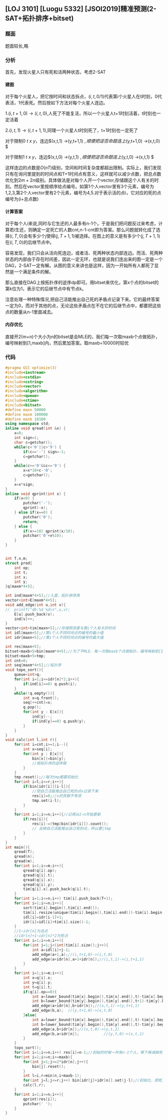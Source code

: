 ## [LOJ 3101] [Luogu 5332] [JSOI2019]精准预测(2-SAT+拓扑排序+bitset)

### 题面

题面较长,略

### 分析

首先，发现火星人只有死和活两种状态，考虑2-SAT

#### 建图

对于每个火星人，把它按时间和状态拆点，$(i,t,0/1)$代表第i个火星人在t时刻，0代表活，1代表死。然后按如下方法对每个火星人连边。

1.$(i,t+1,0) → (i,t,0)$,人死了不能复活，所以一个火星人t+1时刻活着，t时刻也一定活着

2.$(i,t,1) → (i,t+1,1)$,同理一个火星人t时刻死了，t+1时刻也一定死了

对于限制$0 \ t\  x\  y$，连边$(x,t,1) →(y,t+1,1) $,顺便把逆否命题连上$(y,t+1,0) →(x,t,0) $

对于限制$1 \ t\  x\  y$，连边$(x,t,0) →(y,t,1) $,顺便把逆否命题连上$(y,t,0) →(x,t,1) $

这样连边的点数是$O(nT)$级别，空间和时间复杂度都超出限制。实际上，我们发现只有在询问里提到的时间点和T+1时间点有意义，这样就可以减少点数，把总点数优化到$2m+2n$级别。具体做法是对每个人开一个vector,存储跟这个人有关的时刻。然后在vector里按顺序给点编号。如第1个人vector里有3个元素，编号为1,2,3,第2个人vector里有2个元素，编号为4,5.对于表示活的点i，它对应的死的点编号为(i+总点数)

#### 计算答案

对于每个人i来说,同时与它生还的人最多有n-1个。于是我们把问题反过来考虑，计算若i生还，则确定一定死亡的人数cnt,n-1-cnt即为答案。那么问题就转化成了选择$(i,T,0)$会有多少个$j$使得$(j,T+1,1)$被选择。在图上的意义是有多少个$(j,T+1,1)$在$(i,T,0)$的后继节点中。

容易发现，我们只会从活向死连边，或者活、死两种状态内部连边。而活、死两种状态的内部由于存在时间差，因此一定无环，也就是说我们连出来的图一定是一个DAG，2-SAT一定有解。从图的意义来讲也是这样，因为一开始所有人都死了显然是一个满足条件的解。

那么直接在DAG上按拓扑序的逆序dp即可。用bitset来优化，第x个点的bitset的第k位为1，表示它的后继节点中有节点k。

注意处理一种特殊情况,把自己活能推出自己死的矛盾点记录下来。它的最终答案一定为0，而对于其他的点，无论这些矛盾点在不在它的后继节点中，都要把这些点的数量从n-1里面减去。

#### 内存优化

直接开2(m+n)个大小为n的bitset是会MLE的，我们每一次取maxb个点做拓扑，编号映射到[1,maxb]内，然后累加答案。取maxb=10000时较优

### 代码

```cpp
#pragma GCC optimize(3)
#include<iostream>
#include<cstdio>
#include<cstring> 
#include<vector>
#include<algorithm>
#include<queue>
#include<ctime>
#include<bitset>
#define maxn 50000
#define maxm 100000
#define maxb 10100
using namespace std;
inline void qread(int &x) {
	x=0;
	int sign=1;
	char c=getchar();
	while(c<'0'||c>'9') {
		if(c=='-') sign=-1;
		c=getchar();
	}
	while(c>='0'&&c<='9') {
		x=x*10+c-'0';
		c=getchar();
	}
	x=x*sign;
}
inline void qprint(int x) {
	if(x<0) {
		putchar('-');
		qprint(-x);
	} else if(x==0) {
		putchar('0');
		return;
	} else {
		if(x>=10) qprint(x/10);
		putchar('0'+x%10);
	}
}


int T,n,m;
struct pred{
	int op;
	int t;
	int x;
	int y;
}q[maxm*4+5];

int ind[maxm*4+5];//入度，拓扑排序用 
vector<int>E[maxm*4+5];
void add_edge(int u,int v){
//	printf("db:%d %d\n",u,v);
	E[u].push_back(v);
	ind[v]++;
}
vector<int>tim[maxn+5];//存储预测里与第i个人有关的时间 
int idl[maxn+5];//第i个人不同时间点的编号的最小值
int idr[maxn+5];//第i个人不同时间点的编号的最大值

int res[maxn+5];
bitset<maxb+5>bin[maxm*4+5];//为了不MLE，每一次取maxb个点做拓扑，编号映射到[1,maxb]内 
bitset<maxb+5>tmp;
int cnt=0;
int seq[maxm*4+5];//拓扑序 
void topo_sort(){
	queue<int>q;
	for(int i=1;i<=idr[n]*2;i++){
		if(ind[i]==0) q.push(i); 
	}
	while(!q.empty()){
		int x=q.front();
		seq[++cnt]=x;
		q.pop();
		for(int y : E[x]){
			ind[y]--;
			if(ind[y]==0) q.push(y);
		}
	}
}
void calc(int l,int r){
	for(int i=cnt;i>=1;i--){
		int x=seq[i];
		for(int y : E[x]){
			bin[x]|=bin[y];
			//按拓扑序的逆序做 
		}
	}
	tmp.reset();//每次tmp都要初始化 
	for(int i=l;i<=r;i++){
		if(bin[idr[i]][i-l]){
			//把自己活能推出自己死的点x记录下来 
			res[i]=0;//x的贡献不考虑 
			tmp.set(i-l);
		}
	}
	for(int i=1;i<=n;i++){//记得从1~n开始更新 
		if(res[i]){
			res[i]-=(tmp|bin[idr[i]]).count();
			// 去掉自己活能推出自己死的点，所以要|tmp 
		}
	} 
} 
int main(){ 
	qread(T);
	qread(n);
	qread(m);
	for(int i=1;i<=m;i++){
		qread(q[i].op);
		qread(q[i].t);
		qread(q[i].x);
		qread(q[i].y);
		tim[q[i].x].push_back(q[i].t);
	} 
	for(int i=1;i<=n;i++) tim[i].push_back(T+1);
	for(int i=1;i<=n;i++){
		sort(tim[i].begin(),tim[i].end());
		tim[i].resize(unique(tim[i].begin(),tim[i].end())-tim[i].begin());
		idl[i]=idr[i-1]+1;
		idr[i]=idl[i]+tim[i].size()-1;
	} 
	//1~idr[n]为活点
	//idr[n]+1~idr[n]*2为死点 
	for(int i=1;i<=n;i++){
		for(int j=1;j<(int)tim[i].size();j++){
			int a=idl[i]+j-1;
			add_edge(a+1,a);//(i,t+1,0)->(i,t,0)
			add_edge(a+idr[n],a+1+idr[n]);//(i,t,1)->(i,t+1,1) 
		}
	}
	for(int i=1;i<=m;i++){
		int x=q[i].x;
		int y=q[i].y;
		int t=q[i].t;
		if(q[i].op==0){
			int a=lower_bound(tim[x].begin(),tim[x].end(),t)-tim[x].begin()+idl[x];
			int b=lower_bound(tim[y].begin(),tim[y].end(),t+1)-tim[y].begin()+idl[y];
			add_edge(a+idr[n],b+idr[n]);//(x,t,1)->(y,t+1,1)
			add_edge(b,a);	//(y,t+1,0)->(x,t,0) 
		}else{
			int a=lower_bound(tim[x].begin(),tim[x].end(),t)-tim[x].begin()+idl[x];
			int b=lower_bound(tim[y].begin(),tim[y].end(),t)-tim[y].begin()+idl[y];
			add_edge(a,b+idr[n]);//(x,t,0)->(y,t,1)
			add_edge(b,a+idr[n]);           //(y,t,0)->(x,t,1)
		} 
	}
	topo_sort();
	for(int i=1;i<=n;i++) res[i]=n-1;//初始的时候一共有n-1个人，等下再减掉死的 
	for(int i=1;i<=n;i+=maxb){
		for(int j=1;j<=2*idr[n];j++){
			bin[j].reset(); 
		}
		int l=i,r=min(n,i+maxb-1);
		for(int j=l;j<=r;j++) bin[idr[j]+idr[n]].set(j-l);//初始化，把死点赋值成1
		calc(l,r);
	} 
	for(int i=1;i<=n;i++){
		qprint(res[i]);
		putchar(' ');
	}
}

```

